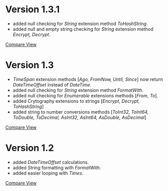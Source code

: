 ﻿# Version 1.3.1

- added null checking for *String* extension method _ToHashString_.
- added null and empty string checking for *String* extension method _Encrypt, Decrypt_.

[Compare View](https://github.com/jittuu/NSupport/compare/v1.3...v1.3.1)

# Version 1.3

- *TimeSpan* extension methods [_Ago, FromNow, Until, Since_] now return *DateTimeOffset* instead of *DateTime*.
- added null checking for *String* extension method _FormatWith_.
- added null checking for *Enumerable<T>* extensions methods [_From, To_].
- added Crytography extensions to strings [_Encrypt, Decrypt, ToHashString_]
- added string to number conversions methods [_ToInt32, ToInt64, ToDouble, ToDecimal, AsInt32, AsInt64, AsDouble, AsDecimal_]

[Compare View](https://github.com/jittuu/NSupport/compare/v1.2...v1.3)

# Version 1.2

- added *DateTimeOffset* calculations.
- added *String* formatting with _FormatWith_.
- added easier looping with _Times_.

[Compare View](https://github.com/jittuu/NSupport/compare/v1.1...v1.2)

